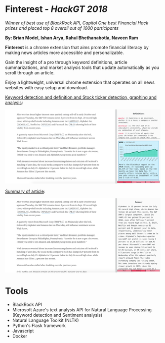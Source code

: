 # Finterest -  _HackGT 2018_
*Winner of best use of BlackRock API, Capitol One best Financial Hack prizes and placed top 8 overall out of 1000 participants*

**By: Brian Model, Ishan Arya, Rahul Bhethanabotla, Naveen Ram**

**Finterest** is a chrome extension that aims promote financial literacy by making news articles more accessible and personalizable. 

Gain the insight of a pro through keyword definitions, article summarizations, and market analysis tools that update automatically as you scroll through an article. 

Enjoy a lightweight, universal chrome extension that operates on all news websites with easy setup and download.

<u>Keyword detection and definition and Stock ticker detection, graphing and analysis</u>:

![main](/img/main.png)

<u>Summary of article</u>:

![main](/img/summary.png)

# Tools

- BlackRock API
- Microsoft Azure's text analysis API for Natural Language Processing (Keyword detection and Sentiment analysis)
- Natural Language Toolkit (NLTK)
- Python's Flask framework
- Javascript
- Docker
